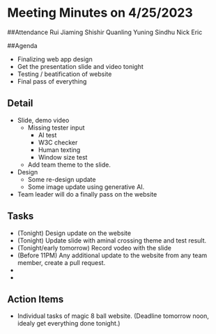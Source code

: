 # Meeting Minutes on 4/25/2023

##Attendance
Rui
Jiaming
Shishir
Quanling
Yuning
Sindhu
Nick
Eric


##Agenda
- Finalizing web app design
- Get the presentation slide and video tonight
- Testing / beatification of website
- Final pass of everything


## Detail
- Slide, demo video
  - Missing tester input
    - AI test
    - W3C checker
    - Human texting
    - Window size test
  - Add team theme to the slide.
- Design
  - Some re-design update
  - Some image update using generative AI.
- Team leader will do a finally pass on the website



## Tasks
- (Tonight) Design update on the website
- (Tonight) Update slide with aminal crossing theme and test result.
- (Tonight/early tomorrow) Record vodeo with the slide
- (Before 11PM) Any additional update to the website from any team member, create a pull request.
- 
- 


## Action Items
- Individual tasks of magic 8 ball website. (Deadline tomorrow noon, idealy get everything done tonight.)
